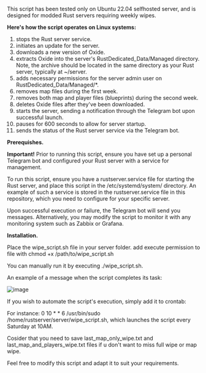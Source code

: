 This script has been tested only on Ubuntu 22.04 selfhosted server, and is designed for modded Rust servers requiring weekly wipes.

**Here's how the script operates on Linux systems:**

1. stops the Rust server service.
2. initiates an update for the server.
3. downloads a new version of Oxide.
4. extracts Oxide into the server's RustDedicated_Data/Managed directory. Note, the archive should be located in the same directory as your Rust server, typically at ~/server.
5. adds necessary permissions for the server admin user on RustDedicated_Data/Managed/*.
6. removes map files during the first week.
7. removes both map and player files (blueprints) during the second week.
8. deletes Oxide files after they've been downloaded.
9. starts the server, sending a notification through the Telegram bot upon successful launch.
10. pauses for 600 seconds to allow for server startup.
11. sends the status of the Rust server service via the Telegram bot.

**Prerequishes.**

**Important!** Prior to running this script, ensure you have set up a personal Telegram bot and configured your Rust server with a service for management.

To run this script, ensure you have a rustserver.service file for starting the Rust server, and place this script in the /etc/systemd/system/ directory. An example of such a service is stored in the rustserver.service file in this repository, which you need to configure for your specific server.

Upon successful execution or failure, the Telegram bot will send you messages. Alternatively, you may modify the script to monitor it with any monitoring system such as Zabbix or Grafana.

**Installation.**

Place the wipe_script.sh file in your server folder. add execute permission to file with chmod +x /path/to/wipe_script.sh

You can manually run it by executing ./wipe_script.sh.

An example of a message when the script completes its task:

![image](https://github.com/user-attachments/assets/9bd8ccff-6756-45cc-81e4-7429c9309ce0)

If you wish to automate the script's execution, simply add it to crontab:

For instance: 0 10 * * 6 /usr/bin/sudo /home/rustserver/server/wipe_script.sh, which launches the script every Saturday at 10AM.

Cosider that you need to save last_map_only_wipe.txt and last_map_and_players_wipe.txt files if u don't want to miss full wipe or map wipe.

Feel free to modify this script and adapt it to suit your requirements.
